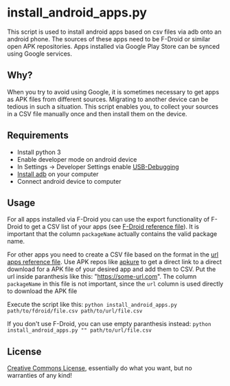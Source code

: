 # install_android_apps.py

This script is used to install android apps based on csv files via adb onto an android phone.
The sources of these apps need to be F-Droid or similar open APK repositories.
Apps installed via Google Play Store can be synced using Google services.

## Why?

When you try to avoid using Google, it is sometimes necessary to get apps as APK files from different sources.
Migrating to another device can be tedious in such a situation.
This script enables you, to collect your sources in a CSV file manually once and then install them on the device.

## Requirements

- Install python 3
- Enable developer mode on android device
- In Settings -> Developer Settings enable [USB-Debugging](https://www.makeuseof.com/tag/what-is-usb-debugging-mode-on-android-makeuseof-explains/)
- [Install adb](https://www.makeuseof.com/tag/new-adb-make-process-simple-easy/) on your computer
- Connect android device to computer

## Usage

For all apps installed via F-Droid you can use the export functionality of F-Droid to get a CSV list of your apps (see [F-Droid reference file](./sample/sample_fdroid_apps.csv)). It is important that the column `packageName` actually contains the valid package name. 

For other apps you need to create a CSV file based on the format in the [url apps reference file](./sample/sample_url_apps). Use APK repos like [apkure](https://apkpure.com/) to get a direct link to a direct download for a APK file of your desired app and add them to CSV. Put the url inside paranthesis like this: "https://some-url.com". The column `packageName` in this file is not important, since the `url` column is used directly to download the APK file

Execute the script like this:
`python install_android_apps.py path/to/fdroid/file.csv path/to/url/file.csv`

If you don't use F-Droid, you can use empty paranthesis instead:
`python install_android_apps.py "" path/to/url/file.csv`

## License

[Creative Commons License](https://en.wikipedia.org/wiki/Creative_Commons_license), essentially do what you want, but no warranties of any kind!
